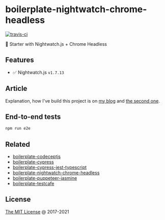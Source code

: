 # boilerplate-nightwatch-chrome-headless

[![travis-ci](https://api.travis-ci.com/piecioshka/boilerplate-nightwatch-chrome-headless.svg?branch=master)](https://app.travis-ci.com/github/piecioshka/boilerplate-nightwatch-chrome-headless)

🍴 Starter with Nightwatch.js + Chrome Headless

## Features

* :white_check_mark: Nightwatch.js `v1.7.13`

## Article

Explanation, how I've build this project is on [my blog][blog-post]
and [the second one][blog-post-2].

## End-to-end tests

```bash
npm run e2e
```

## Related

* [boilerplate-codeceptjs](https://github.com/piecioshka/boilerplate-codeceptjs)
* [boilerplate-cypress](https://github.com/piecioshka/boilerplate-cypress)
* [boilerplate-cypress-jest-typescript](https://github.com/piecioshka/boilerplate-cypress-jest-typescript)
* [boilerplate-nightwatch-chrome-headless](https://github.com/piecioshka/boilerplate-nightwatch-chrome-headless)
* [boilerplate-puppeteer-jasmine](https://github.com/piecioshka/boilerplate-puppeteer-jasmine)
* [boilerplate-testcafe](https://github.com/piecioshka/boilerplate-testcafe)

## License

[The MIT License](https://piecioshka.mit-license.org) @ 2017-2021

[blog-post]: https://piecioshka.pl/blog/2017/08/09/jak-napisac-testy-end-to-end-z-wykorzystaniem-nightwatch-oraz-chrome-headless.html
[blog-post-2]: https://piecioshka.pl/blog/2017/08/09/jak-napisac-testy-end-to-end-z-wykorzystaniem-nightwatch-oraz-chrome-headless.html
